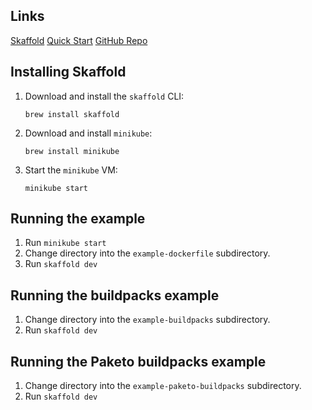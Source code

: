 ## Links
[Skaffold](https://skaffold.dev/)
[Quick Start](https://skaffold.dev/docs/quickstart/)
[GitHub Repo](https://github.com/GoogleContainerTools/skaffold)

## Installing Skaffold

1. Download and install the `skaffold` CLI:
   ```
   brew install skaffold
   ```
1. Download and install `minikube`:
   ```
   brew install minikube
   ```
1. Start the `minikube` VM:
   ```
   minikube start
   ```

## Running the example

1. Run `minikube start`
1. Change directory into the `example-dockerfile` subdirectory.
1. Run `skaffold dev`

## Running the buildpacks example

1. Change directory into the `example-buildpacks` subdirectory.
1. Run `skaffold dev`

## Running the Paketo buildpacks example
1. Change directory into the `example-paketo-buildpacks` subdirectory.
1. Run `skaffold dev`
